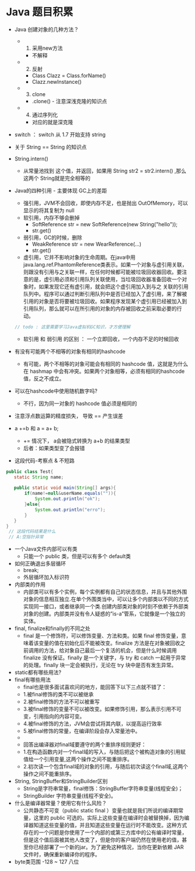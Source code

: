 # Java 题目积累

- Java 创建对象的几种方法？
  - 1. 采用new方法
    - 不解释
  - 2. 反射
    - Class Clazz = Class.forName()
    - Clazz.newInstance()
  - 3. clone
    - .clone()  - 注意深浅克隆的知识点
  - 4. 通过序列化
    - 对应的就是深克隆
- switch ： switch 从 1.7 开始支持 string
- 关于 String == String 的知识点
- String.intern()
  - 从常量池找到 这个值，并返回，如果用 String str2 = str2.intern() ,那么这两个 String就是完全相等的
- Java的四种引用 - 主要体现 GC上的差距
  - 强引用，JVM不会回收，即使内存不足，也是抛出 OutOfMemory，可以显示的将其复制为 null
  - 软引用，内存不够会删掉
    - SoftReference<String> str = new SoftReference<String>(new String("hello"));
    - str.get()
  - 弱引用，GC的时候，删除
    - WeakReference<String> str = new WearReference<String>(...)
    - str.get()
  - 虚引用，它并不影响对象的生命周期。在java中用java.lang.ref.PhantomReference类表示。如果一个对象与虚引用关联，则跟没有引用与之关联一样，在任何时候都可能被垃圾回收器回收。要注意的是，虚引用必须和引用队列关联使用，当垃圾回收器准备回收一个对象时，如果发现它还有虚引用，就会把这个虚引用加入到与之 关联的引用队列中。程序可以通过判断引用队列中是否已经加入了虚引用，来了解被引用的对象是否将要被垃圾回收。如果程序发现某个虚引用已经被加入到引用队列，那么就可以在所引用的对象的内存被回收之前采取必要的行动。
  ```java
  // todo : 这里需要学习Java虚拟机GC知识，才方便理解
  ```
  - 软引用 和 弱引用 的区别 ： 一个立即回收，一个内存不足的时候回收
- 有没有可能两个不相等的对象有相同的hashcode
  - 有可能，两个不相等的对象可能会有相同的 hashcode 值，这就是为什么在 hashmap 中会有冲突。如果两个对象相等，必须有相同的hashcode 值，反之不成立。
- 可以在hashcode中使用随机数字吗?
  - 不行，因为同一对象的 hashcode 值必须是相同的
- 注意浮点数运算的精度损失， 导致  ==  产生误差
- a +=b  和 a = a+ b;
  - += 情况下， a会被隐式转换为 a+b 的结果类型
  - 后者：如果类型变了会报错

- 这段代码-考察点 & 不短路
```java
public class Test{
   static String name;
 
   public static void main(String[] args){
       if(name!=null&userName.equals("")){
           System.out.println("ok");
       }else{
           System.out.println("erro");
       }
   }
}
 // 这段代码结果是什么
 // A:空指针异常
```
- 一个Java文件内部可以有类
  - 只能一个 public 类，但是可以有多个 default类
- 如何正确退出多层循环
  - break;
  - 外层循环加入标识符
- 内部类的作用
  - 内部类可以有多个实例，每个实例都有自己的状态信息，并且与其他外围对象的信息相互独立.在单个外围类当中，可以让多个内部类以不同的方式实现同一接口，或者继承同一个类.创建内部类对象的时刻不依赖于外部类对象的创建。内部类并没有令人疑惑的”is-a”管系，它就像是一个独立的实体。
- final, finalize和finally的不同之处
  - final 是一个修饰符，可以修饰变量、方法和类。如果 final 修饰变量，意味着该变量的值在初始化后不能被改变。finalize 方法是在对象被回收之前调用的方法，给对象自己最后一个复活的机会，但是什么时候调用 finalize 没有保证。finally 是一个关键字，与 try 和 catch 一起用于异常的处理。finally 块一定会被执行，无论在 try 块中是否有发生异常。
- static都有哪些用法?
- final有哪些用法
  - final也是很多面试喜欢问的地方，能回答下以下三点就不错了：
  - 1.被final修饰的类不可以被继承 
  - 2.被final修饰的方法不可以被重写 
  - 3.被final修饰的变量不可以被改变。如果修饰引用，那么表示引用不可变，引用指向的内容可变。
  - 4.被final修饰的方法，JVM会尝试将其内联，以提高运行效率 
  - 5.被final修饰的常量，在编译阶段会存入常量池中。
  - 
  - 回答出编译器对final域要遵守的两个重排序规则更好：
  - 1.在构造函数内对一个final域的写入，与随后把这个被构造对象的引用赋值给一个引用变量,这两个操作之间不能重排序。
  - 2.初次读一个包含final域的对象的引用，与随后初次读这个final域,这两个操作之间不能重排序。
- String, StringBuffer和StringBuilder区别
  - String是字符串常量，final修饰：StringBuffer字符串变量(线程安全)；
  - StringBuilder 字符串变量(线程不安全)。
- 什么是编译器常量？使用它有什么风险？
  - 公共静态不可变（public static final ）变量也就是我们所说的编译期常量，这里的 public 可选的。实际上这些变量在编译时会被替换掉，因为编译器知道这些变量的值，并且知道这些变量在运行时不能改变。这种方式存在的一个问题是你使用了一个内部的或第三方库中的公有编译时常量，但是这个值后面被其他人改变了，但是你的客户端仍然在使用老的值，甚至你已经部署了一个新的jar。为了避免这种情况，当你在更新依赖 JAR 文件时，确保重新编译你的程序。
- byte类范围 -128 ~ 127 八位